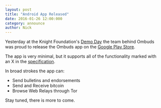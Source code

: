 ```yaml
---
layout: post
title: "Android App Released"
date: 2016-01-26 12:00:000
category: announce
author: Nick
---
```


Yesterday at the Knight Foundation's [Demo Day](http://soapbox.systems/blog/2016/01/22/prototype-fund.html) the team behind Ombuds was proud to release the Ombuds app on the [Google Play Store](http://soapbox.systems://play.google.com/store/apps/details?id=systems.soapbox.ombuds.client).
<!--more-->

The app is very minimal, but it supports all of the functionality marked with an X in the [specification](/spec/mobile-arch).

In broad strokes the app can:

- Send bulletins and endorsements
- Send and Receive bitcoin
- Browse Web Relays through Tor

Stay tuned, there is more to come.
